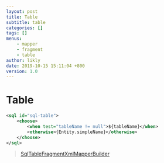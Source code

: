 ```yaml
---
layout: post
title: Table
subtitle: table
categories: []
tags: []
menus:
    - mapper
    - fragment
    - table
author: likly
date: 2019-10-15 15:11:04 +800
version: 1.0
---
```


# Table

```xml
<sql id="sql-table">
    <choose>
        <when test="tableName != null">${tableName}</when>
        <otherwise>{Entity.simpleName}</otherwise>
    </choose>
</sql>
```

> [SqlTableFragmentXmlMapperBuilder](/final-coding/final-coding-mapper/src/main/java/org/finalframework/mybatis/coding/mapper/builder/SqlTableFragmentXmlMapperBuilder.java)
